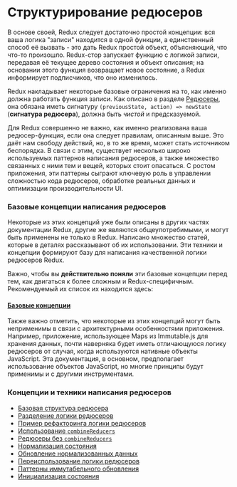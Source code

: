 # Структурирование редюсеров

В основе своей, Redux следует достаточно простой концепции: вся ваша логика "записи" находится в одной функции, а единственный способ её вызвать - это дать Redux простой объект, объясняющий, что что-то произошло. Redux-стор запускает функцию с логикой записи, передавая её текущее дерево состояния и объект описания; на основании этого функция возвращает новое состояние, а Redux информирует подписчиков, что оно изменилось.

Redux накладывает некоторые базовые ограничения на то, как именно должна работать функция записи. Как описано в разделе [Редюсеры](../basics/Reducers.md), она обязана иметь сигнатуру `(previousState, action) => newState` (**сигнатура редюсера**), должна быть *чистой* и предсказуемой.

Для Redux совершенно не важно, как именно реализована ваша редюсер-функция, если она следует правилам, описанным выше. Это даёт нам свободу действий, но, в то же время, может стать источником беспорядка. В связи с этим, существует несколько широко используемых паттернов написания редюсеров, а также множество связанных с ними тем и вещей, которых стоит опасаться. С ростом приложения, эти паттерны сыграют ключевую роль в управлении сложностью кода редюсеров, обработке реальных данных и оптимизации производительности UI.


### Базовые концепции написания редюсеров

Некоторые из этих концепций уже были описаны в других частях документации Redux, другие же являются общеупотребимыми, и могут быть применены не только в Redux. Написано множество статей, которые в деталях рассказывают об их использовании. Эти техники и концепции формируют базу для написания качественной логики редюсеров Redux.

Важно, чтобы вы **действительно поняли** эти базовые концепции перед тем, как двигаться к более сложным и Redux-специфичным. Рекомендуемый их список их находится здесь:
#### [Базовые концепции](./reducers/PrerequisiteConcepts.md)  
  
Также важно отметить, что некоторые из этих концепций могут быть неприменимы в связи с архитектурными особенностями приложения. Например, приложение, использующее Maps из Immutable.js для хранения данных, почти наверняка будет иметь отличающуюся логику редюсеров от случая, когда используются нативные объекты JavaScript. Эта документация, в основном, предполагает использование объектов JavaScript, но многие принципы будут применимы и с другими инструментами.
  
  
  
### Концепции и техники написания редюсеров

- [Базовая структура редюсера](./reducers/BasicReducerStructure.md)
- [Разделение логики редюсеров](./reducers/SplittingReducerLogic.md)
- [Пример рефакторинга логики редюсеров](./reducers/RefactoringReducersExample.md)
- [Использование `combineReducers`](./reducers/UsingCombineReducers.md)
- [Редюсеры без `combineReducers`](./reducers/BeyondCombineReducers.md)
- [Нормализация состояния](./reducers/NormalizingStateShape.md)
- [Обновление нормализованных данных](./reducers/UpdatingNormalizedData.md)
- [Переиспользование логики редюсеров](./reducers/ReusingReducerLogic.md)
- [Паттерны иммутабельного обновления](./reducers/ImmutableUpdatePatterns.md)
- [Инициализация состояния](./reducers/InitializingState.md)
